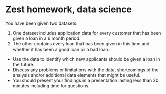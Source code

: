 # Zest homework, data science

You have been given two datasets:

1. One dataset includes application data for every customer that has been given a loan in a 6 month period. 
2. The other contains every loan that has been given in this time and whether it has been a good loan or a bad loan. 

- Use the data to identify which new applicants should be given a loan in the future. 
- Discuss any problems or limitations with the data, shortcomings of the analysis and/or additional data elements that might be useful. 
- You should present your findings in a presentation lasting less than 30 minutes including time for questions.

